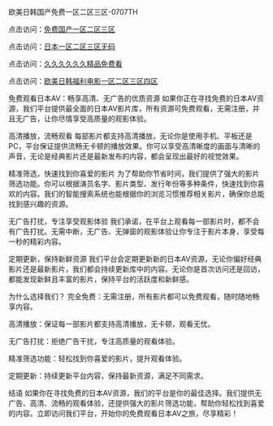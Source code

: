 欧美日韩国产免费一区二区三区-0707TH

点击访问：<a href="https://tfda.pages.dev/">免费国产一区二区三区</a>

点击访问：<a href="https://rtj-3zo.pages.dev/">日本一区二区三区无码</a>

点击访问：<a href="https://gda-c7m.pages.dev/">久久久久久久精品免费看</a>

点击访问：<a href="https://bered.pages.dev/">欧美日韩福利电影一区二区三区四区</a>



免费观看日本AV：畅享高清、无广告的优质资源
如果你正在寻找免费的日本AV资源，我们平台提供最全面的日本AV影片库，所有资源可免费观看，无需注册，并且无广告，让你尽情享受高质量的观影体验。

高清播放，流畅观看
每部影片都支持高清播放，无论你是使用手机、平板还是PC，平台保证提供流畅无卡顿的播放效果。你可以享受高清晰度的画面与清晰的声音，无论是经典影片还是最新发布的内容，都会呈现出最好的视觉效果。

精准筛选，快速找到你喜爱的影片
为了帮助你节省时间，我们提供了强大的影片筛选功能。你可以根据演员名字、影片类型、发行年份等多种条件，快速找到你喜欢的内容。我们的智能搜索系统也能根据你的浏览习惯推荐相关影片，确保你总能找到感兴趣的资源。

无广告打扰，专注享受观影体验
我们承诺，在平台上观看每一部影片时，都不会有广告打扰。无需中断，无广告、无弹窗的观影体验让你专注于影片本身，享受每一秒的精彩内容。

定期更新，保持新鲜资源
我们平台会定期更新新的日本AV资源，无论你偏好经典影片还是最新影片，我们都会持续更新库中的内容。无论你是首次访问还是回访，都能发现新鲜且丰富的影片，保持平台的活跃度和新鲜感。

为什么选择我们？
完全免费：无需注册，所有影片都可以免费观看，随时随地畅享内容。

高清播放：保证每一部影片都支持高清播放，无卡顿，观看无忧。

无广告打扰：拒绝广告干扰，专注高质量的观看体验。

精准筛选功能：轻松找到你喜爱的影片，提升观看体验。

定期更新：持续更新平台内容，保持最新资源，满足不同需求。

结语
如果你在寻找免费的日本AV资源，我们的平台是你的最佳选择。我们提供无广告、高清、流畅的观看体验，还提供强大的影片筛选功能，帮助你轻松找到喜爱的内容。立即访问我们平台，开始你的免费观看日本AV之旅，尽享精彩！






<span style="display:none;">[Canonical link]( https://github.com/fm1664/86741 ）</span>
